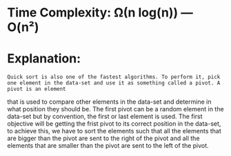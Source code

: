 # Time Complexity: Ω(n log(n)) — O(n²)

# Explanation:
    Quick sort is also one of the fastest algorithms. To perform it, pick one element in the data-set and use it as something called a pivot. A pivot is an element 
that is used to compare other elements in the data-set and determine in what position they should be. The first pivot can be a random element in the data-set but by
convention, the first or last element is used. The first objective will be getting the frist pivot to its correct position in the data-set, to achieve this, we have
to sort the elements such that all the elements that are bigger than the pivot are sent to the right of the pivot and all the elements that are smaller than the pivot
are sent to the left of the pivot.
